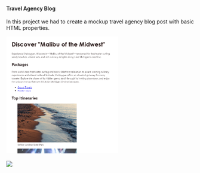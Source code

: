 <h4>Travel Agency Blog</h4>
<p>In this project we had to create a mockup travel agency blog post with basic HTML properties.</p>
<a href="https://marisavertz.github.io/Travel-Agency-Blog/">
  <img src="https://raw.githubusercontent.com/MarisaVertz/Travel-Agency-Blog/refs/heads/main/TravelAgencyBlog.png" width="300">
</a>
<br><br>
<a href="https://marisavertz.github.io/Travel-Agency-Blog/">
  <img src="https://dabuttonfactory.com/button.png?t=View+Project&f=Calibri-Bold&ts=18&tc=fff&hp=45&vp=20&w=134&h=38&c=11&bgt=unicolored&bgc=245c68&be=1">
</a>
